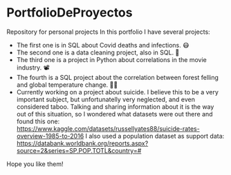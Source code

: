 # PortfolioDeProyectos
Repository for personal projects
In this portfolio I have several projects: 
- The first one is in SQL about Covid deaths and infections. 😷
- The second one is a data cleaning project, also in SQL. 🧹
- The third one is a project in Python about correlations in the movie industry. 📽
- The fourth is a SQL project about the correlation between forest felling and global temperature change. 🌳🌲
- Currently working on a project about suicide. I believe this to be a very important subject, but unfortunatelly very neglected, and even considered taboo.
Talking and sharing information about it is the way out of this situation, so I wondered what datasets were out there and found this one: https://www.kaggle.com/datasets/russellyates88/suicide-rates-overview-1985-to-2016
I also used a population dataset as support data: https://databank.worldbank.org/reports.aspx?source=2&series=SP.POP.TOTL&country=#

Hope you like them! 
